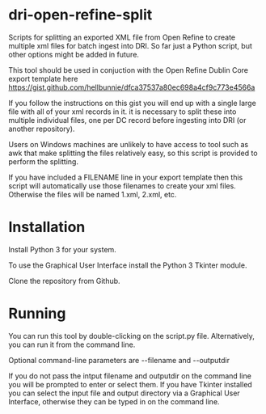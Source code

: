# dri-open-refine-split
Scripts for splitting an exported XML file from Open Refine to create multiple xml files for batch ingest into DRI. So far just a Python script, but other options might be added in future.

This tool should be used in conjuction with the Open Refine Dublin Core export template here https://gist.github.com/hellbunnie/dfca37537a80ec698a4cf9c773e4566a

If you follow the instructions on this gist you will end up with a single large file with all of your xml records in it. it is necessary to split these into multiple individual files, one per DC record before ingesting into DRI (or another repository).

Users on Windows machines are unlikely to have access to tool such as awk that make splitting the files relatively easy, so this script is provided to perform the splitting.

If you have included a FILENAME line in your export template then this script will automatically use those filenames to create your xml files. Otherwise the files will be named 1.xml, 2.xml, etc.

# Installation
Install Python 3 for your system.

To use the Graphical User Interface install the Python 3 Tkinter module.

Clone the repository from Github.

# Running
You can run this tool by double-clicking on the script.py file. Alternatively, you can run it from the command line.

Optional command-line parameters are --filename and --outputdir

If you do not pass the intput filename and outputdir on the command line you will be prompted to enter or select them. If you have Tkinter installed you can select the input file and output directory via a Graphical User Interface, otherwise they can be typed in on the command line.


